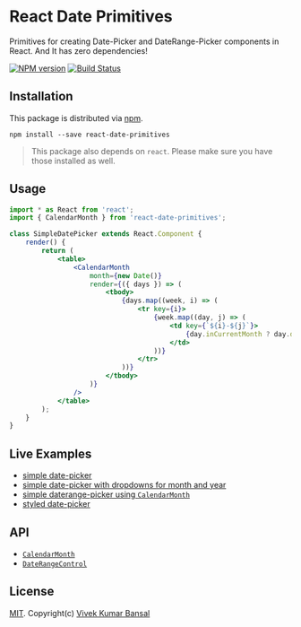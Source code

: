 # React Date Primitives

Primitives for creating Date-Picker and DateRange-Picker components in React. And It has zero dependencies!

[![NPM version][npm-image]][npm-url]
[![Build Status][travis-image]][travis-url]

## Installation

This package is distributed via [npm](https://www.npmjs.com/).

```
npm install --save react-date-primitives
```

> This package also depends on `react`. Please make sure you have those installed as well.

## Usage

```jsx
import * as React from 'react';
import { CalendarMonth } from 'react-date-primitives';

class SimpleDatePicker extends React.Component {
    render() {
        return (
            <table>
                <CalendarMonth
                    month={new Date()}
                    render={({ days }) => (
                        <tbody>
                            {days.map((week, i) => (
                                <tr key={i}>
                                    {week.map((day, j) => (
                                        <td key={`${i}-${j}`}>
                                            {day.inCurrentMonth ? day.date.getDate() : ''}
                                        </td>
                                    ))}
                                </tr>
                            ))}
                        </tbody>
                    )}
                />
            </table>
        );
    }
}
```

## Live Examples

-   [simple date-picker](https://codesandbox.io/s/github/vkbansal/react-date-primitives/tree/master/examples/simple-datepicker)
-   [simple date-picker with dropdowns for month and year](https://codesandbox.io/s/github/vkbansal/react-date-primitives/tree/master/examples/datepicker-dropdowns)
-   [simple daterange-picker using `CalendarMonth`](https://codesandbox.io/s/github/vkbansal/react-date-primitives/tree/master/examples/simple-daterangepicker)
-   [styled date-picker](https://codesandbox.io/s/github/vkbansal/react-date-primitives/tree/master/examples/styled-datepicker)

## API

-   [`CalendarMonth`](docs/CalendarMonth.md)
-   [`DateRangeControl`](docs/DateRangeControl.md)

## License

[MIT](./LICENSE.md). Copyright(c) [Vivek Kumar Bansal](http://vkbansal.me/)

[npm-url]: https://npmjs.org/package/react-date-primitives
[npm-image]: https://img.shields.io/npm/v/react-date-primitives.svg?style=flat-square
[travis-url]: https://travis-ci.org/vkbansal/react-date-primitives
[travis-image]: https://img.shields.io/travis/vkbansal/react-date-primitives/master.svg?style=flat-square
